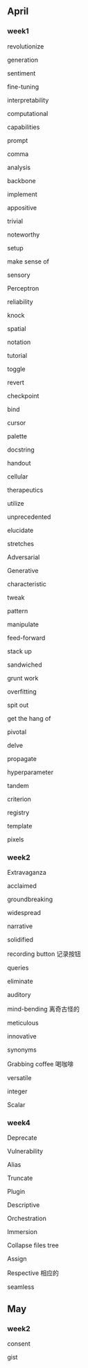 ## April

### week1

revolutionize

generation

sentiment

fine-tuning

interpretability

computational

capabilities

prompt

comma

analysis

backbone

implement

appositive

trivial

noteworthy

setup

make sense of 

sensory

Perceptron

reliability

knock

spatial

notation

tutorial

toggle

revert

checkpoint

bind

cursor

palette

docstring

handout

cellular

therapeutics

utilize

unprecedented

elucidate

stretches

Adversarial

Generative

characteristic

tweak

pattern

manipulate

feed-forward

stack up

sandwiched

grunt work

overfitting

spit out

get the hang of

pivotal

delve

propagate

hyperparameter

tandem

criterion

registry

template

pixels

 

### week2

Extravaganza

acclaimed

groundbreaking

widespread

narrative

solidified

recording button 记录按钮

queries

eliminate

auditory 

mind-bending 离奇古怪的

meticulous

innovative

synonyms

Grabbing coffee 喝咖啡

versatile

integer 

Scalar

### week4

Deprecate

Vulnerability

Alias

Truncate

Plugin

Descriptive

Orchestration

Immersion

Collapse files tree

Assign

Respective 相应的

seamless

## May

### week2

consent

gist